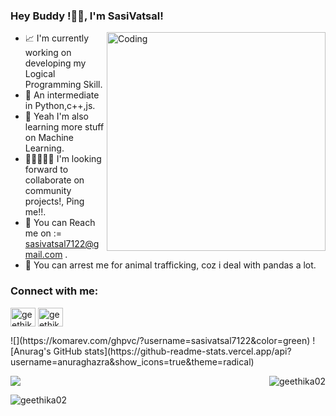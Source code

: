 ### Hey Buddy !👋🏻, I'm SasiVatsal!

<img title="" src="https://user-images.githubusercontent.com/71326149/153755051-1312d396-fba2-45cf-b036-d677613af2dd.gif" alt="Coding" align="right" width="350">


- 📈 I'm currently working on developing my Logical Programming Skill.
- 🐍 An intermediate in Python,c++,js.
- 🤖 Yeah I'm also learning more stuff on Machine Learning.
- 🧑🏼‍🤝‍🧑🏻 I'm looking forward to collaborate on community projects!, Ping me!!.
- 📧 You can Reach me on := <sasivatsal7122@gmail.com> .
- 🐼 You can arrest me for animal trafficking, coz i deal with pandas a lot.

<h3 align="left">Connect with me:</h3>
<p align="left">
<a href="https://www.linkedin.com/in/sasi-vatsal-606195215/" target="blank"><img align="center" src="https://raw.githubusercontent.com/rahuldkjain/github-profile-readme-generator/master/src/images/icons/Social/linked-in-alt.svg" alt="geethika-priya-77282a201" height="30" width="40" /></a>
<a href="https://www.instagram.com/sasivatsal/" target="blank"><img align="center" src="https://raw.githubusercontent.com/rahuldkjain/github-profile-readme-generator/master/src/images/icons/Social/instagram.svg" alt="geethika_______" height="30" width="40" /></a>
</p>
![](https://komarev.com/ghpvc/?username=sasivatsal7122&color=green)
![Anurag's GitHub stats](https://github-readme-stats.vercel.app/api?username=anuraghazra&show_icons=true&theme=radical)
<p><img align="right" src="https://github-readme-stats.vercel.app/api/top-langs?username=geethika02&show_icons=true&locale=en&layout=compact_color=ffffff&icon_color=bb2acf&text_color=daf7dc&bg_color=151515" alt="geethika02" /></p>

<img src="https://github-readme-stats.vercel.app/api?username=geethika02&&show_icons=true&title_color=ffffff&icon_color=bb2acf&text_color=daf7dc&bg_color=151515">
<p><img align="left" src="https://github-readme-streak-stats.herokuapp.com/?user=geethika02&theme=dark" alt="geethika02" /></p>
